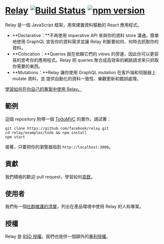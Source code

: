 # [Relay](https://facebook.github.io/relay/) [![Build Status](https://travis-ci.org/facebook/relay.svg)](https://travis-ci.org/facebook/relay) [![npm version](https://badge.fury.io/js/react-relay.svg)](http://badge.fury.io/js/react-relay)

Relay 是一個 JavaScript 框架，用來建置資料驅動的 React 應用程式。

* **Declarative：**不再使用 imperative API 來與你的資料 store 溝通。簡單地使用 GraphQL 宣告你的資料需求並讓 Relay 判斷要如何、何時去抓取你的資料。
* **Colocation：**Queries 就在依賴它們的 views 的旁邊，因此你可以更容易的思考你的應用程式。Relay 把 queries 聚合成高效率的網路請求來只抓取你需要的東西。
* **Mutations：**Relay 讓你使用 GraphQL mutation 在客戶端和伺服器上 mutate 資料，並 提供自動化的資料一致性、樂觀更新和錯誤處理。

[學習如何在你自己的專案中使用 Relay。](https://facebook.github.io/relay/docs/getting-started.html)

## 範例

這個 repository 附帶一個 [TodoMVC](http://todomvc.com/) 的實作。請試著：

```
git clone https://github.com/facebook/relay.git
cd relay/examples/todo && npm install
npm start
```

接著，只要把你的瀏覽器指到 `http://localhost:3000`。

## 貢獻

我們積極的歡迎 pull request，學習如何[貢獻](./CONTRIBUTING.md)。

## 使用者

我們有一個[社群維護的清單](./USERS.md)，列出在產品環境中使用 Relay 的人和專案。

## 授權

Relay 是 [BSD 授權](./LICENSE)。我們也提供一個額外的[專利授權](./PATENTS)。
